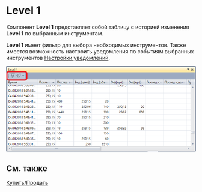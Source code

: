# Level 1

Компонент **Level 1** представляет собой таблицу с историей изменения **Level 1** по выбранным инструментам.

**Level 1** имеет фильтр для выбора необходимых инструментов. Также имеется возможность настроить уведомления по событиям выбранных инструментов [Настройки уведомлений](../../notifications.md).

![Terminal Level1 00](../../../../images/terminal_level1_00.png)

## См. также

[Купить\/Продать](buy_sell.md)
